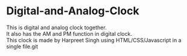 # Digital-and-Analog-Clock
This is digital and analog clock together.
<br>It also has the AM and PM function in digital clock. </br>
This clock is made by Harpreet Singh using HTML/CSS/Javascript in a single file.git 